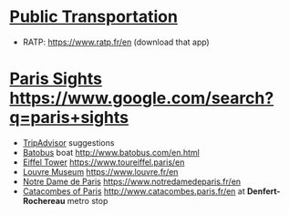 # [Public Transportation](https://www.ratp.fr/en)
* RATP: https://www.ratp.fr/en  (download that app)

# [Paris Sights](https://www.google.com/search?q=paris+sights) https://www.google.com/search?q=paris+sights
* [TripAdvisor](https://www.tripadvisor.com/Attractions-g187147-Activities-Paris_Ile_de_France.html) suggestions
* [Batobus](http://www.batobus.com/en.html) boat http://www.batobus.com/en.html
* [Eiffel Tower](https://www.toureiffel.paris/en) https://www.toureiffel.paris/en
* [Louvre Museum](https://www.louvre.fr/en) https://www.louvre.fr/en
* [Notre Dame de Paris](https://www.notredamedeparis.fr/en) https://www.notredamedeparis.fr/en
* [Catacombes of Paris](http://www.catacombes.paris.fr/en) http://www.catacombes.paris.fr/en at __Denfert-Rochereau__ metro stop
